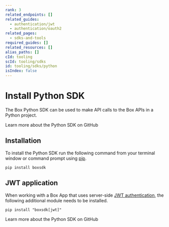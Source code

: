 ```yaml
---
rank: 3
related_endpoints: []
related_guides:
  - authentication/jwt
  - authentication/oauth2
related_pages:
  - sdks-and-tools
required_guides: []
related_resources: []
alias_paths: []
cId: tooling
scId: tooling/sdks
id: tooling/sdks/python
isIndex: false
---
```


# Install Python SDK

The Box Python SDK can be used to make API calls to the Box APIs in a Python
project.

<CTA to="https://github.com/box/box-python-sdk">
  Learn more about the Python SDK on GitHub

</CTA>

## Installation

To install the Python SDK run the following command from your terminal
window or command prompt using [pip][pip].

```shell
pip install boxsdk
```

## JWT application

When working with a Box App that uses server-side [JWT authentication][jwt], the
following additional module needs to be installed.

```shell
pip install "boxsdk[jwt]"
```

<CTA to="https://github.com/box/box-python-sdk">
  Learn more about the Python SDK on GitHub

</CTA>

[pip]: https://pypi.org/project/pip/
[jwt]: g://authentication/jwt
